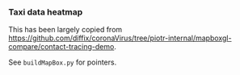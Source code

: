 ### Taxi data heatmap

This has been largely copied from https://github.com/diffix/coronaVirus/tree/piotr-internal/mapboxgl-compare/contact-tracing-demo.

See `buildMapBox.py` for pointers.